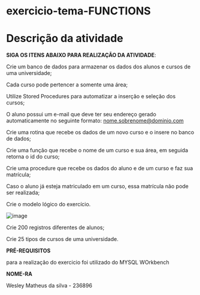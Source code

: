 # exercicio-tema-FUNCTIONS
# Descrição da atividade
**SIGA OS ITENS ABAIXO PARA REALIZAÇÃO DA ATIVIDADE**:

Crie um banco de dados para armazenar os dados dos alunos e cursos de uma universidade;

Cada curso pode pertencer a somente uma área;

Utilize Stored Procedures para automatizar a inserção e seleção dos cursos;

O aluno possui um e-mail que deve ter seu endereço gerado automaticamente no seguinte formato: nome.sobrenome@dominio.com

Crie uma rotina que recebe os dados de um novo curso e o insere no banco de dados;

Crie uma função que recebe o nome de um curso e sua área, em seguida retorna o id do curso;

Crie uma procedure que recebe os dados do aluno e de um curso e faz sua matrícula;

Caso o aluno já esteja matriculado em um curso, essa matrícula não pode ser realizada;

Crie o modelo lógico do exercício.

![image](https://github.com/Weslethai/exercicio-tema-FUNCTIONS/assets/165031332/00e0c006-81dc-45b7-8e71-1a9da2ccad19)

Crie 200 registros diferentes de alunos;

Crie 25 tipos de cursos de uma universidade.

**PRÉ-REQUISITOS**

para a realização do exercicio foi utilizado do MYSQL WOrkbench

**NOME-RA**

Wesley Matheus da silva - 236896
